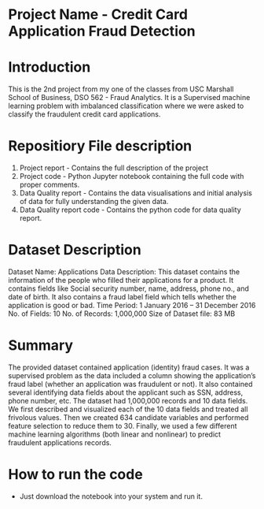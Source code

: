 # Project Name - Credit Card Application Fraud Detection

# Introduction
This is the 2nd project from my one of the classes from USC Marshall School of Business, DSO 562 - Fraud Analytics. It is a Supervised machine learning problem with imbalanced classification where we were asked to classify the fraudulent credit card applications. 

# Repositiory File description
1. Project report - Contains the full description of the project 
2. Project code - Python Jupyter notebook containing the full code with proper comments.
3. Data Quality report - Contains the data visualisations and initial analysis of data for fully understanding the given data.
4. Data Quality report code - Contains the python code for data quality report.

# Dataset Description
Dataset Name: Applications Data
Description: This dataset contains the information of the people who filled their applications for a product. It contains fields like Social security number, name, address, phone no., and date of birth. It also contains a fraud label field which tells whether the application is good or bad.
Time Period: 1 January 2016 – 31 December 2016
No. of Fields: 10
No. of Records: 1,000,000
Size of Dataset file: 83 MB

# Summary 
The provided dataset contained application (identity) fraud cases. It was a supervised problem as the data included a column showing the application’s fraud label (whether an application was fraudulent or not). It also contained several identifying data fields about the applicant such as SSN, address, phone number, etc. The dataset had 1,000,000 records and 10 data fields. We first described and visualized each of the 10 data fields and treated all frivolous values. Then we created 634 candidate variables and performed feature selection to reduce them to 30. Finally, we used a few different machine learning algorithms (both linear and nonlinear) to predict fraudulent applications records.

# How to run the code
- Just download the notebook into your system and run it.
